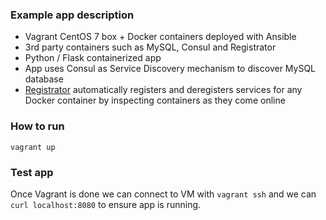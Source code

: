 ### Example app description

- Vagrant CentOS 7 box + Docker containers deployed with Ansible
- 3rd party containers such as MySQL, Consul and Registrator
- Python / Flask containerized app
- App uses Consul as Service Discovery mechanism to discover MySQL database
- [Registrator](https://github.com/gliderlabs/registrator) automatically registers and deregisters services for any Docker container by inspecting containers as they come online

### How to run

```
vagrant up
```

### Test app

Once Vagrant is done we can connect to VM with `vagrant ssh` and we can `curl localhost:8080` to ensure app is running.
